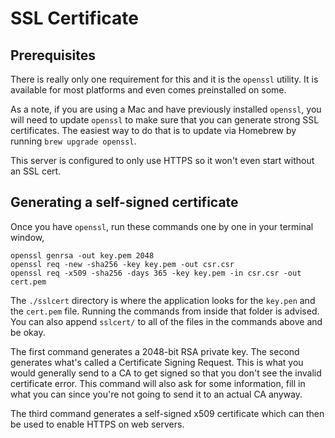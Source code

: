 # SSL Certificate

## Prerequisites

There is really only one requirement for this and it is the `openssl` utility. It is available for most platforms and even comes preinstalled on some.

As a note, if you are using a Mac and have previously installed `openssl`, you will need to update `openssl` to make sure that you can generate strong SSL certificates. The easiest way to do that is to update via Homebrew by running `brew upgrade openssl`.

This server is configured to only use HTTPS so it won't even start without an SSL cert.

## Generating a self-signed certificate

Once you have `openssl`, run these commands one by one in your terminal window,

```shell
openssl genrsa -out key.pem 2048
openssl req -new -sha256 -key key.pem -out csr.csr
openssl req -x509 -sha256 -days 365 -key key.pem -in csr.csr -out cert.pem
```

The `./sslcert` directory is where the application looks for the `key.pen` and the `cert.pem` file. Running the commands from inside that folder is advised. You can also append `sslcert/` to all of the files in the commands above and be okay. 

The first command generates a 2048-bit RSA private key. The second generates what's called a Certificate Signing Request. This is what you would generally send to a CA to get signed so that you don't see the invalid certificate error. This command will also ask for some information, fill in what you can since you're not going to send it to an actual CA anyway.

The third command generates a self-signed x509 certificate which can then be used to enable HTTPS on web servers.
